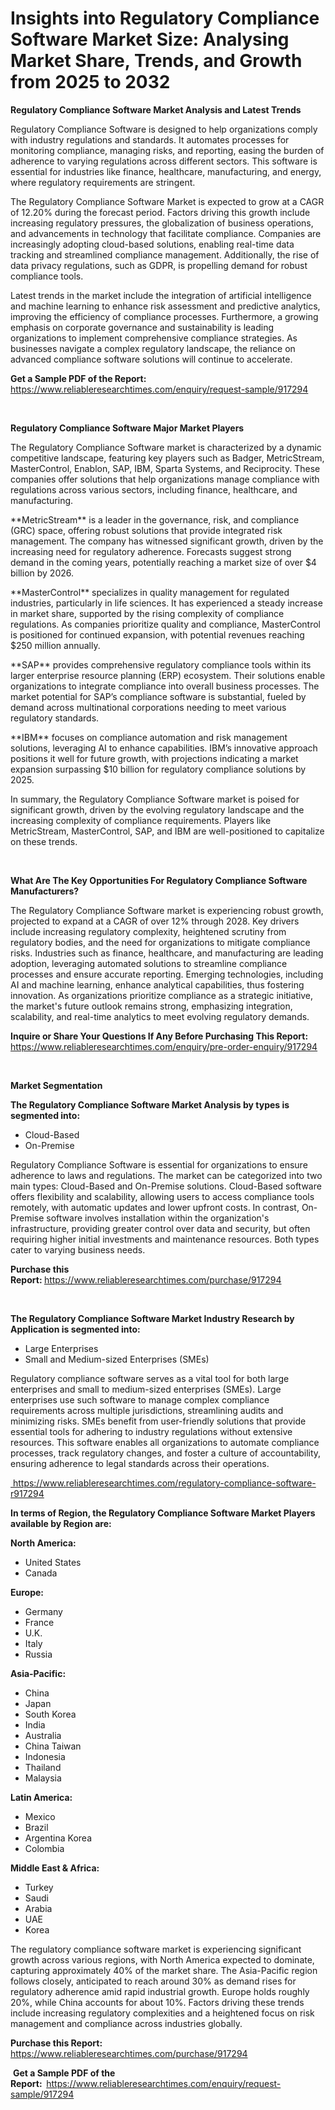 <p><h1>Insights into Regulatory Compliance Software Market Size: Analysing Market Share, Trends, and Growth from 2025 to 2032</h1></p><p><strong>Regulatory Compliance Software Market Analysis and Latest Trends</strong></p>
<p><p>Regulatory Compliance Software is designed to help organizations comply with industry regulations and standards. It automates processes for monitoring compliance, managing risks, and reporting, easing the burden of adherence to varying regulations across different sectors. This software is essential for industries like finance, healthcare, manufacturing, and energy, where regulatory requirements are stringent.</p><p>The Regulatory Compliance Software Market is expected to grow at a CAGR of 12.20% during the forecast period. Factors driving this growth include increasing regulatory pressures, the globalization of business operations, and advancements in technology that facilitate compliance. Companies are increasingly adopting cloud-based solutions, enabling real-time data tracking and streamlined compliance management. Additionally, the rise of data privacy regulations, such as GDPR, is propelling demand for robust compliance tools.</p><p>Latest trends in the market include the integration of artificial intelligence and machine learning to enhance risk assessment and predictive analytics, improving the efficiency of compliance processes. Furthermore, a growing emphasis on corporate governance and sustainability is leading organizations to implement comprehensive compliance strategies. As businesses navigate a complex regulatory landscape, the reliance on advanced compliance software solutions will continue to accelerate.</p></p>
<p><strong>Get a Sample PDF of the Report:&nbsp;</strong> <a href="https://www.reliableresearchtimes.com/enquiry/request-sample/917294?utm_campaign=3282&utm_medium=2&utm_source=Github&utm_content=ia&utm_term=16042025&utm_id=regulatory-compliance-software">https://www.reliableresearchtimes.com/enquiry/request-sample/917294</a></p>
<p>&nbsp;</p>
<p><strong>Regulatory Compliance Software Major Market Players</strong></p>
<p><p>The Regulatory Compliance Software market is characterized by a dynamic competitive landscape, featuring key players such as Badger, MetricStream, MasterControl, Enablon, SAP, IBM, Sparta Systems, and Reciprocity. These companies offer solutions that help organizations manage compliance with regulations across various sectors, including finance, healthcare, and manufacturing.</p><p>**MetricStream** is a leader in the governance, risk, and compliance (GRC) space, offering robust solutions that provide integrated risk management. The company has witnessed significant growth, driven by the increasing need for regulatory adherence. Forecasts suggest strong demand in the coming years, potentially reaching a market size of over $4 billion by 2026.</p><p>**MasterControl** specializes in quality management for regulated industries, particularly in life sciences. It has experienced a steady increase in market share, supported by the rising complexity of compliance regulations. As companies prioritize quality and compliance, MasterControl is positioned for continued expansion, with potential revenues reaching $250 million annually.</p><p>**SAP** provides comprehensive regulatory compliance tools within its larger enterprise resource planning (ERP) ecosystem. Their solutions enable organizations to integrate compliance into overall business processes. The market potential for SAP’s compliance software is substantial, fueled by demand across multinational corporations needing to meet various regulatory standards.</p><p>**IBM** focuses on compliance automation and risk management solutions, leveraging AI to enhance capabilities. IBM’s innovative approach positions it well for future growth, with projections indicating a market expansion surpassing $10 billion for regulatory compliance solutions by 2025.</p><p>In summary, the Regulatory Compliance Software market is poised for significant growth, driven by the evolving regulatory landscape and the increasing complexity of compliance requirements. Players like MetricStream, MasterControl, SAP, and IBM are well-positioned to capitalize on these trends.</p></p>
<p>&nbsp;</p>
<p><strong>What Are The Key Opportunities For Regulatory Compliance Software Manufacturers?</strong></p>
<p><p>The Regulatory Compliance Software market is experiencing robust growth, projected to expand at a CAGR of over 12% through 2028. Key drivers include increasing regulatory complexity, heightened scrutiny from regulatory bodies, and the need for organizations to mitigate compliance risks. Industries such as finance, healthcare, and manufacturing are leading adoption, leveraging automated solutions to streamline compliance processes and ensure accurate reporting. Emerging technologies, including AI and machine learning, enhance analytical capabilities, thus fostering innovation. As organizations prioritize compliance as a strategic initiative, the market's future outlook remains strong, emphasizing integration, scalability, and real-time analytics to meet evolving regulatory demands.</p></p>
<p><strong>Inquire or Share Your Questions If Any Before Purchasing This Report:</strong> <a href="https://www.reliableresearchtimes.com/enquiry/pre-order-enquiry/917294?utm_campaign=3282&utm_medium=2&utm_source=Github&utm_content=ia&utm_term=16042025&utm_id=regulatory-compliance-software">https://www.reliableresearchtimes.com/enquiry/pre-order-enquiry/917294</a></p>
<p>&nbsp;</p>
<p><strong>Market Segmentation</strong></p>
<p><strong>The Regulatory Compliance Software Market Analysis by types is segmented into:</strong></p>
<p><ul><li>Cloud-Based</li><li>On-Premise</li></ul></p>
<p><p>Regulatory Compliance Software is essential for organizations to ensure adherence to laws and regulations. The market can be categorized into two main types: Cloud-Based and On-Premise solutions. Cloud-Based software offers flexibility and scalability, allowing users to access compliance tools remotely, with automatic updates and lower upfront costs. In contrast, On-Premise software involves installation within the organization's infrastructure, providing greater control over data and security, but often requiring higher initial investments and maintenance resources. Both types cater to varying business needs.</p></p>
<p><strong>Purchase this Report:&nbsp;</strong><a href="https://www.reliableresearchtimes.com/purchase/917294?utm_campaign=3282&utm_medium=2&utm_source=Github&utm_content=ia&utm_term=16042025&utm_id=regulatory-compliance-software">https://www.reliableresearchtimes.com/purchase/917294</a></p>
<p>&nbsp;</p>
<p><strong>The Regulatory Compliance Software Market Industry Research by Application is segmented into:</strong></p>
<p><ul><li>Large Enterprises</li><li>Small and Medium-sized Enterprises (SMEs)</li></ul></p>
<p><p>Regulatory compliance software serves as a vital tool for both large enterprises and small to medium-sized enterprises (SMEs). Large enterprises use such software to manage complex compliance requirements across multiple jurisdictions, streamlining audits and minimizing risks. SMEs benefit from user-friendly solutions that provide essential tools for adhering to industry regulations without extensive resources. This software enables all organizations to automate compliance processes, track regulatory changes, and foster a culture of accountability, ensuring adherence to legal standards across their operations.</p></p>
<p><a href="https://www.reliableresearchtimes.com/regulatory-compliance-software-r917294?utm_campaign=3282&utm_medium=2&utm_source=Github&utm_content=ia&utm_term=16042025&utm_id=regulatory-compliance-software">&nbsp;https://www.reliableresearchtimes.com/regulatory-compliance-software-r917294</a></p>
<p><strong>In terms of Region, the Regulatory Compliance Software Market Players available by Region are:</strong></p>
<p>
    <p> <strong> North America: </strong>
        <ul>
            <li>United States</li>
            <li>Canada</li>
        </ul>
        </p> 
    <p> <strong> Europe: </strong>
        <ul>
            <li>Germany</li>
            <li>France</li>
            <li>U.K.</li>
            <li>Italy</li>
            <li>Russia</li>
        </ul>
        </p> 
    <p> <strong> Asia-Pacific: </strong>
        <ul>
            <li>China</li>
            <li>Japan</li>
            <li>South Korea</li>
            <li>India</li>
            <li>Australia</li>
            <li>China Taiwan</li>
            <li>Indonesia</li>
            <li>Thailand</li>
            <li>Malaysia</li>
        </ul>
        </p> 
    <p> <strong> Latin America: </strong>
        <ul>
            <li>Mexico</li>
            <li>Brazil</li>
            <li>Argentina Korea</li>
            <li>Colombia</li>
        </ul>
        </p> 
    <p> <strong> Middle East & Africa: </strong>
        <ul>
            <li>Turkey</li>
            <li>Saudi</li>
            <li>Arabia</li>
            <li>UAE</li>
            <li>Korea</li>
        </ul>
    </p>
    </p>
<p><p>The regulatory compliance software market is experiencing significant growth across various regions, with North America expected to dominate, capturing approximately 40% of the market share. The Asia-Pacific region follows closely, anticipated to reach around 30% as demand rises for regulatory adherence amid rapid industrial growth. Europe holds roughly 20%, while China accounts for about 10%. Factors driving these trends include increasing regulatory complexities and a heightened focus on risk management and compliance across industries globally.</p></p>
<p><strong>Purchase this Report: </strong><a href="https://www.reliableresearchtimes.com/purchase/917294?utm_campaign=3282&utm_medium=2&utm_source=Github&utm_content=ia&utm_term=16042025&utm_id=regulatory-compliance-software">https://www.reliableresearchtimes.com/purchase/917294</a></p>
<p>&nbsp;<strong>Get a Sample PDF of the Report:&nbsp;&nbsp;</strong><a href="https://www.reliableresearchtimes.com/enquiry/request-sample/917294?utm_campaign=3282&utm_medium=2&utm_source=Github&utm_content=ia&utm_term=16042025&utm_id=regulatory-compliance-software">https://www.reliableresearchtimes.com/enquiry/request-sample/917294</a></p>
<p><strong></strong></p>
<p><p></p><p></p><p></p></p>
